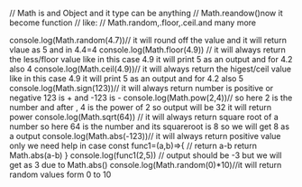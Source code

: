 

// Math is and Object and it type can be anything
// Math.reandow()now it become function
// like:
// Math.random,.floor,.ceil.and many more 

console.log(Math.random(4.7))// it will round off the value and it will return vlaue as 5 and in 4.4=4
console.log(Math.floor(4.9)) // it will always return the less/floor value like in this case 4.9 it will print 5 as an output and for 4.2 also 4
console.log(Math.ceil(4.9))// it will always return the higest/ceil value like in this case 4.9 it will print 5 as an output and for 4.2 also 5
console.log(Math.sign(123))// it will always return number is positive or negative 123 is + and -123 is -
console.log(Math.pow(2,4))// so here 2 is the number and after , 4 is the power of 2 so output will be 32 it will return power
console.log(Math.sqrt(64)) // it will always return square root of a number so here 64 is the number and its squareroot is 8 so we will get 8 as a output
console.log(Math.abs(-123))// it will always return positive value only we need help in case
const func1=(a,b)=>{
    // return a-b
    return Math.abs(a-b)
}
console.log(func1(2,5)) // output should be -3 but we will get as 3 due to Math.abs()
console.log(Math.random(0)*10)//it will return random values form 0 to 10
